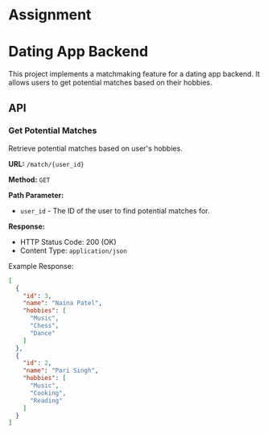 # Assignment
# Dating App Backend

This project implements a matchmaking feature for a dating app backend. It allows users to get potential matches based on their hobbies.

## API

### Get Potential Matches

Retrieve potential matches based on user's hobbies.

**URL:** `/match/{user_id}`

**Method:** `GET`

**Path Parameter:**

- `user_id` - The ID of the user to find potential matches for.

**Response:**

- HTTP Status Code: 200 (OK)
- Content Type: `application/json`

Example Response:

```json
[
  {
    "id": 3,
    "name": "Naina Patel",
    "hobbies": [
      "Music",
      "Chess",
      "Dance"
    ]
  },
  {
    "id": 2,
    "name": "Pari Singh",
    "hobbies": [
      "Music",
      "Cooking",
      "Reading"
    ]
  }
]
